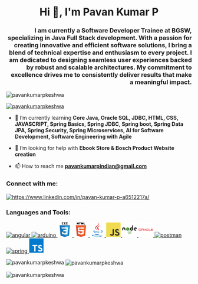 <h1 align="center">Hi 👋, I'm Pavan Kumar P</h1>
<h3 align="right">I am currently a Software Developer Trainee at BGSW, specializing in Java Full Stack development. With a passion for creating innovative and efficient software solutions, I bring a blend of technical expertise and enthusiasm to every project. I am dedicated to designing seamless user experiences backed by robust and scalable architectures. My commitment to excellence drives me to consistently deliver results that make a meaningful impact.</h3>

<p align="left"> <img src="https://komarev.com/ghpvc/?username=pavankumarpkeshwa&label=Profile%20views&color=0e75b6&style=flat" alt="pavankumarpkeshwa" /> </p>

<p align="left"> <a href="https://github.com/ryo-ma/github-profile-trophy"><img src="https://github-profile-trophy.vercel.app/?username=pavankumarpkeshwa" alt="pavankumarpkeshwa" /></a> </p>

- 🌱 I’m currently learning **Core Java, Oracle SQL, JDBC, HTML, CSS, JAVASCRIPT, Spring Basics, Spring JDBC, Spring boot, Spring Data JPA, Spring Security, Spring Microservices, AI for Software Development, Software Engineering with Agile**

- 🤝 I’m looking for help with **Ebook Store & Bosch Product Website creation**

- 📫 How to reach me **pavankumarpindian@gmail.com**

<h3 align="left">Connect with me:</h3>
<p align="left">
<a href="https://linkedin.com/in/https://www.linkedin.com/in/pavan-kumar-p-a6512217a/" target="blank"><img align="center" src="https://raw.githubusercontent.com/rahuldkjain/github-profile-readme-generator/master/src/images/icons/Social/linked-in-alt.svg" alt="https://www.linkedin.com/in/pavan-kumar-p-a6512217a/" height="30" width="40" /></a>
</p>

<h3 align="left">Languages and Tools:</h3>
<p align="left"> <a href="https://angular.io" target="_blank" rel="noreferrer"> <img src="https://angular.io/assets/images/logos/angular/angular.svg" alt="angular" width="40" height="40"/> </a> <a href="https://www.arduino.cc/" target="_blank" rel="noreferrer"> <img src="https://cdn.worldvectorlogo.com/logos/arduino-1.svg" alt="arduino" width="40" height="40"/> </a> <a href="https://www.w3schools.com/css/" target="_blank" rel="noreferrer"> <img src="https://raw.githubusercontent.com/devicons/devicon/master/icons/css3/css3-original-wordmark.svg" alt="css3" width="40" height="40"/> </a> <a href="https://www.w3.org/html/" target="_blank" rel="noreferrer"> <img src="https://raw.githubusercontent.com/devicons/devicon/master/icons/html5/html5-original-wordmark.svg" alt="html5" width="40" height="40"/> </a> <a href="https://www.java.com" target="_blank" rel="noreferrer"> <img src="https://raw.githubusercontent.com/devicons/devicon/master/icons/java/java-original.svg" alt="java" width="40" height="40"/> </a> <a href="https://developer.mozilla.org/en-US/docs/Web/JavaScript" target="_blank" rel="noreferrer"> <img src="https://raw.githubusercontent.com/devicons/devicon/master/icons/javascript/javascript-original.svg" alt="javascript" width="40" height="40"/> </a> <a href="https://nodejs.org" target="_blank" rel="noreferrer"> <img src="https://raw.githubusercontent.com/devicons/devicon/master/icons/nodejs/nodejs-original-wordmark.svg" alt="nodejs" width="40" height="40"/> </a> <a href="https://www.oracle.com/" target="_blank" rel="noreferrer"> <img src="https://raw.githubusercontent.com/devicons/devicon/master/icons/oracle/oracle-original.svg" alt="oracle" width="40" height="40"/> </a> <a href="https://postman.com" target="_blank" rel="noreferrer"> <img src="https://www.vectorlogo.zone/logos/getpostman/getpostman-icon.svg" alt="postman" width="40" height="40"/> </a> <a href="https://spring.io/" target="_blank" rel="noreferrer"> <img src="https://www.vectorlogo.zone/logos/springio/springio-icon.svg" alt="spring" width="40" height="40"/> </a> <a href="https://www.typescriptlang.org/" target="_blank" rel="noreferrer"> <img src="https://raw.githubusercontent.com/devicons/devicon/master/icons/typescript/typescript-original.svg" alt="typescript" width="40" height="40"/> </a> </p>

<p><img align="left" src="https://github-readme-stats.vercel.app/api/top-langs?username=pavankumarpkeshwa&show_icons=true&locale=en&layout=compact" alt="pavankumarpkeshwa" /></p>

<p>&nbsp;<img align="center" src="https://github-readme-stats.vercel.app/api?username=pavankumarpkeshwa&show_icons=true&locale=en" alt="pavankumarpkeshwa" /></p>

<p><img align="center" src="https://github-readme-streak-stats.herokuapp.com/?user=pavankumarpkeshwa&" alt="pavankumarpkeshwa" /></p>
